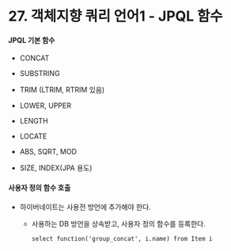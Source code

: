 # 27. 객체지향 쿼리 언어1 - JPQL 함수



#### JPQL 기본 함수

- CONCAT

- SUBSTRING

- TRIM (LTRIM, RTRIM 있음)

- LOWER, UPPER

- LENGTH

- LOCATE

- ABS, SQRT, MOD

- SIZE, INDEX(JPA 용도)



#### 사용자 정의 함수 호출

- 하이버네이트는 사용전 방언에 추가해야 한다.
  
  - 사용하는 DB 방언을 상속받고, 사용자 정의 함수를 등록한다.
    
    `select function('group_concat', i.name) from Item i`
    
    
